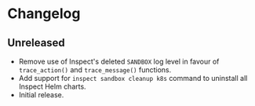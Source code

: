 # Changelog

## Unreleased

- Remove use of Inspect's deleted `SANDBOX` log level in favour of `trace_action()` and `trace_message()` functions.
- Add support for `inspect sandbox cleanup k8s` command to uninstall all Inspect Helm charts.
- Initial release.
